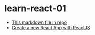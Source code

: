 # learn-react-01
- [This markdown file in repo](https://github.com/Muheli/learn-react-01/blob/main/README.md)
- [Create a new React App with ReactJS](https://reactjs.org/docs/create-a-new-react-app.html)
